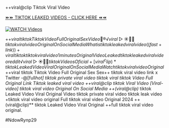 ++viral@clip Tiktok Viral Video


[⏩⏩ TIKTOK LEAKED VIDEOS - CLICK HERE ⏪⏪](https://mov24.shop/watch/tiktok)

[![WATCH Videos](https://i.imgur.com/dJHk4Zq.gif)](https://mov24.shop/watch/tiktok)




























+$+viral tiktok Tiktok Video Full Original Sex Video 👙®️√viral▷☀️👄💥 tiktok viral video Original On Social Media What is tiktok leaked viral video
((fast+link))+viral tiktok tiktok viral video 1 minutes
Original Video Leaked tiktok leaked viral video reddit ️√viral▷☀️👄💥 tiktok Videos Oficial +[viral^clip)* tiktok Leaked Video Viral Original On Social Media {Watch} tiktok viral video Original +$+viral tiktok Tiktok Video Full Original Sex Sex++ tiktok viral video link x Twitter -@[full*hot] tiktok private viral video tiktok viral tiktok Video Full Original Link Tiktok leaked viral video ++viral@clip tiktok Viral Video [Viral-video] tiktok viral video Original On Social Media
++(viral@clip)* tiktok Leaked Video Viral Original Video
tiktok private viral video tiktok leak video
+tiktok viral video original Full tiktok viral video Original 2024 ++(viral@clip)** tiktok Leaked Video Viral Original
++full tiktok viral video original.


#NdowRynp29